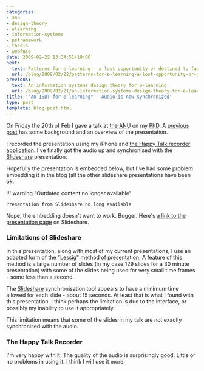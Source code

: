 ```yaml
---
categories:
- anu
- design-theory
- elearning
- information-systems
- psframework
- thesis
- webfuse
date: 2009-02-22 13:34:51+10:00
next:
  text: Patterns for e-learning - a lost opportunity or destined to fail
  url: /blog/2009/02/22/patterns-for-e-learning-a-lost-opportunity-or-destined-to-fail/
previous:
  text: An information systems design theory for e-learning
  url: /blog/2009/02/21/an-information-systems-design-theory-for-e-learning/
title: '"An ISDT for e-learning" - Audio is now synchronized'
type: post
template: blog-post.html
---
```

On Friday the 20th of Feb I gave a talk at [the ANU](http://www.anu.edu.au/) on my [PhD](/blog/research/phd-thesis/). A [previous post](/blog/2009/02/21/an-information-systems-design-theory-for-e-learning/) has some background and an overview of the presentation.

I recorded the presentation using my iPhone and [the Happy Talk recorder application](http://appliedvoices.com/HappyTalk_Product_Site/HT_Professional_Recorder.html). I've finally got the audio up and synchronised with the [Slideshare](http://www.slideshare.net/) presentation.

Hopefully the presentation is embedded below, but I've had some problem embedding it in the blog (all the other slideshare presentations have been ok.


!!! warning "Outdated content no longer available"

    Presentation from Slideshare no long available


Nope, the embedding doesn't want to work. Bugger. Here's [a link to the presentation page](http://www.slideshare.net/davidj/an-information-systems-design-theory-for-elearning) on Slideshare.

### Limitations of Slideshare

In this presentation, along with most of my current presentations, I use an adapted form of the ["Lessig" method of presentation](http://presentationzen.blogs.com/presentationzen/2005/10/the_lessig_meth.html). A feature of this method is a large number of slides (in my case 129 slides for a 30 minute presentation) with some of the slides being used for very small time frames - some less than a second.

The [Slideshare](http://slideshare.net/) synchronisation tool appears to have a minimum time allowed for each slide - about 15 seconds. At least that is what I found with this presentation. I think perhaps the limitation is due to the interface, or possibly my inability to use it appropriately.

This limitation means that some of the slides in my talk are not exactly synchronised with the audio.

### The Happy Talk Recorder

I'm very happy with it. The quality of the audio is surprisingly good. Little or no problems in using it. I think I will use it more.